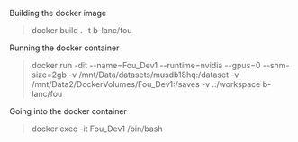 Building the docker image
> docker build . -t b-lanc/fou

Running the docker container
> docker run -dit --name=Fou_Dev1 --runtime=nvidia --gpus=0 --shm-size=2gb -v /mnt/Data/datasets/musdb18hq:/dataset -v /mnt/Data2/DockerVolumes/Fou_Dev1:/saves -v .:/workspace b-lanc/fou

Going into the docker container
> docker exec -it Fou_Dev1 /bin/bash

